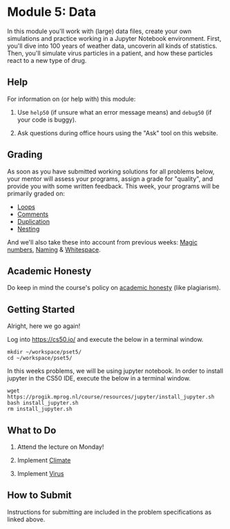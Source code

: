 # Module 5: Data

In this module you'll work with (large) data files, create your own simulations and practice working in a Jupyter Notebook environment. First, you'll dive into 100 years of weather data, uncoverin all kinds of statistics. Then, you'll simulate virus particles in a patient, and how these particles react to a new type of drug.  


## Help

For information on (or help with) this module:

1. Use `help50` (if unsure what an error message means) and `debug50` (if your code is buggy).

2. Ask questions during office hours using the "Ask" tool on this website.


## Grading

As soon as you have submitted working solutions for all problems below, your mentor will assess your programs, assign a grade for "quality", and provide you with some written feedback. This week, your programs will be primarily graded on:

- [Loops](/quality-aspects/loops)
- [Comments](/quality-aspects/comments)
- [Duplication](/quality-aspects/duplication)
- [Nesting](/quality-aspects/nesting)

And we'll also take these into account from previous weeks: [Magic numbers](/quality-aspects/magic-numbers), [Naming](/quality-aspects/naming) & [Whitespace](/quality-aspects/whitespace).


## Academic Honesty

Do keep in mind the course's policy on [academic honesty](/syllabus) (like plagiarism).


## Getting Started

Alright, here we go again!

Log into <https://cs50.io/> and execute the below in a terminal window.

    mkdir ~/workspace/pset5/
    cd ~/workspace/pset5/

In this weeks problems, we will be using jupyter notebook. In order to install jupyter in the CS50 IDE, execute the below in a terminal window.

    wget https://progik.mprog.nl/course/resources/jupyter/install_jupyter.sh
    bash install_jupyter.sh
    rm install_jupyter.sh


## What to Do

1. Attend the lecture on Monday!

2. Implement [Climate](/problems/climate)

3. Implement [Virus](/problems/virus)


## How to Submit

Instructions for submitting are included in the problem specifications as linked above.
